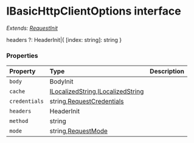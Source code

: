 # IBasicHttpClientOptions interface

_Extends: [RequestInit](RequestInit.md)_



headers ?: HeaderInit|{ [index: string]: string }




### Properties

| Property	   | Type	| Description|
|:-------------|:-------|:-----------|
|`body`      | BodyInit |  |
|`cache`      | [ILocalizedString](ILocalizedString.md),[ILocalizedString](ILocalizedString.md) |  |
|`credentials`      | string,[RequestCredentials](RequestCredentials.md) |  |
|`headers`      | HeaderInit |  |
|`method`      | string |  |
|`mode`      | string,[RequestMode](RequestMode.md) |  |




